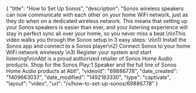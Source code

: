 {
    "title": "How to Set Up Sonos",
    "description": "Sonos wireless speakers can now communicate with each other on your home WiFi network, just as they do when on a dedicated wireless network. This means that setting up your Sonos speakers is easier than ever, and your listening experience will stay in perfect sync all over your home, so you never miss a beat.\n\nThis video walks you through the Sonos setup in 3 easy steps: \n\n1) Install the Sonos app and connect to a Sonos player\n2) Connect Sonos to your home WiFi network wirelessly \n3) Register your system and start listening!\n\nAbt is a proud authorized retailer of Sonos Home Audio products. Shop for the Sonos Play:1 Speaker and the full line of Sonos Home Audio products at Abt!",
    "videoid": "69886778",
    "date_created": "1409663037",
    "date_modified": "1492183330",
    "type": "captivate",
    "layout": "video",
    "url": "\/v\/how-to-set-up-sonos\/69886778"
}